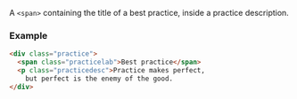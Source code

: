  A `<span>` containing the title of a best practice, inside a practice description.

### Example 
```HTML
<div class="practice">
  <span class="practicelab">Best practice</span>
  <p class="practicedesc">Practice makes perfect, 
    but perfect is the enemy of the good.
</div>
```